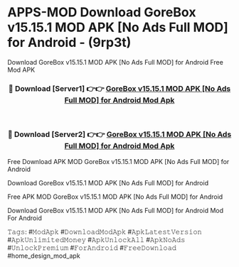 # APPS-MOD Download GoreBox v15.15.1 MOD APK [No Ads Full MOD] for Android - (9rp3t)
Download GoreBox v15.15.1 MOD APK [No Ads Full MOD] for Android Free Mod APK

<div align="center">
<h3>🔴 Download [Server1] 👉👉 <a href="https://apk-comot.site?title=GoreBox_v15.15.1_MOD_APK_[No_Ads_Full_MOD]_for_Android">GoreBox v15.15.1 MOD APK [No Ads Full MOD] for Android Mod Apk</a></h3><br>

<h3>🔴 Download [Server2] 👉👉 <a href="https://apk-comot.site?title=GoreBox_v15.15.1_MOD_APK_[No_Ads_Full_MOD]_for_Android">GoreBox v15.15.1 MOD APK [No Ads Full MOD] for Android Mod Apk</a></h3>
</div>


Free Download APK MOD GoreBox v15.15.1 MOD APK [No Ads Full MOD] for Android

Download GoreBox v15.15.1 MOD APK [No Ads Full MOD] for Android 

Free APK MOD GoreBox v15.15.1 MOD APK [No Ads Full MOD] for Android 

Download GoreBox v15.15.1 MOD APK [No Ads Full MOD] for Android Mod For Android

𝚃𝚊𝚐𝚜: #𝙼𝚘𝚍𝙰𝚙𝚔 #𝙳𝚘𝚠𝚗𝚕𝚘𝚊𝚍𝙼𝚘𝚍𝙰𝚙𝚔 #𝙰𝚙𝚔𝙻𝚊𝚝𝚎𝚜𝚝𝚅𝚎𝚛𝚜𝚒𝚘𝚗 #𝙰𝚙𝚔𝚄𝚗𝚕𝚒𝚖𝚒𝚝𝚎𝚍𝙼𝚘𝚗𝚎𝚢 #𝙰𝚙𝚔𝚄𝚗𝚕𝚘𝚌𝚔𝙰𝚕𝚕 #𝙰𝚙𝚔𝙽𝚘𝙰𝚍𝚜 #𝚄𝚗𝚕𝚘𝚌𝚔𝙿𝚛𝚎𝚖𝚒𝚞𝚖 #𝙵𝚘𝚛𝙰𝚗𝚍𝚛𝚘𝚒𝚍 #𝙵𝚛𝚎𝚎𝙳𝚘𝚠𝚗𝚕𝚘𝚊𝚍 #home_design_mod_apk